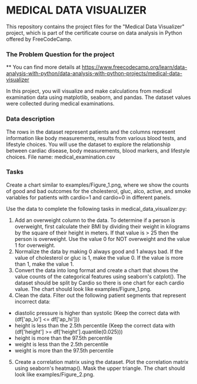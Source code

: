 # MEDICAL DATA VISUALIZER
This repository contains the project files for the "Medical Data Visualizer" project, which is part of the certificate course on data analysis in Python offered by FreeCodeCamp.

### The Problem Question for the project 
** You can find more details at https://www.freecodecamp.org/learn/data-analysis-with-python/data-analysis-with-python-projects/medical-data-visualizer

In this project, you will visualize and make calculations from medical examination data using matplotlib, seaborn, and pandas. The dataset values were collected during medical examinations.

### Data description
The rows in the dataset represent patients and the columns represent information like body measurements, results from various blood tests, and lifestyle choices. You will use the dataset to explore the relationship between cardiac disease, body measurements, blood markers, and lifestyle choices.
File name: medical_examination.csv

### Tasks
Create a chart similar to examples/Figure_1.png, where we show the counts of good and bad outcomes for the cholesterol, gluc, alco, active, and smoke variables for patients with cardio=1 and cardio=0 in different panels.

Use the data to complete the following tasks in medical_data_visualizer.py:
1. Add an overweight column to the data. To determine if a person is overweight, first calculate their BMI by dividing their weight in kilograms by the square of their height in meters. If that value is > 25 then the person is overweight. Use the value 0 for NOT overweight and the value 1 for overweight.
2. Normalize the data by making 0 always good and 1 always bad. If the value of cholesterol or gluc is 1, make the value 0. If the value is more than 1, make the value 1.
3. Convert the data into long format and create a chart that shows the value counts of the categorical features using seaborn's catplot(). The dataset should be split by Cardio so there is one chart for each cardio value. The chart should look like examples/Figure_1.png.
4. Clean the data. Filter out the following patient segments that represent incorrect data:
- diastolic pressure is higher than systolic (Keep the correct data with (df['ap_lo'] <= df['ap_hi']))
- height is less than the 2.5th percentile (Keep the correct data with (df['height'] >= df['height'].quantile(0.025)))
- height is more than the 97.5th percentile
- weight is less than the 2.5th percentile
- weight is more than the 97.5th percentile
5. Create a correlation matrix using the dataset. Plot the correlation matrix using seaborn's heatmap(). Mask the upper triangle. The chart should look like examples/Figure_2.png.

